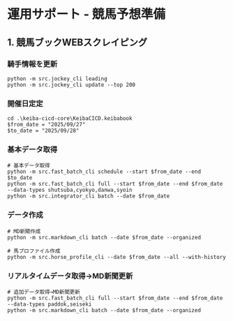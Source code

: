 # 運用サポート - 競馬予想準備

## 1. 競馬ブックWEBスクレイピング

### 騎手情報を更新

```
python -m src.jockey_cli leading
python -m src.jockey_cli update --top 200
```

### 開催日定定

```
cd .\keiba-cicd-core\KeibaCICD.keibabook
$from_date = "2025/09/27"
$to_date = "2025/09/28"
```

### 基本データ取得

```
# 基本データ取得
python -m src.fast_batch_cli schedule --start $from_date --end $to_date
python -m src.fast_batch_cli full --start $from_date --end $from_date --data-types shutsuba,cyokyo,danwa,syoin
python -m src.integrator_cli batch --date $from_date
```

### データ作成

```
# MD新聞作成
python -m src.markdown_cli batch --date $from_date --organized
```

```
# 馬プロファイル作成
python -m src.horse_profile_cli --date $from_date --all --with-history
```

### リアルタイムデータ取得→MD新聞更新

```
# 追加データ取得→MD新聞更新
python -m src.fast_batch_cli full --start $from_date --end $from_date --data-types paddok,seiseki
python -m src.markdown_cli batch --date $from_date --organized 
```

